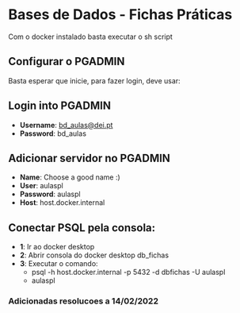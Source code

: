 # Bases de Dados - Fichas Práticas

Com o docker instalado basta executar o sh script


## Configurar o PGADMIN

Basta esperar que inicie, para fazer login, deve usar:
  ## Login into PGADMIN
  - **Username**: bd_aulas@dei.pt
  - **Password**: bd_aulas

  ## Adicionar servidor no PGADMIN
  - **Name**: Choose a good name :)
  - **User**: aulaspl
  - **Password**: aulaspl
  - **Host**: host.docker.internal

  ## Conectar PSQL pela consola:
  - **1**: Ir ao docker desktop
  - **2**: Abrir consola do docker desktop db_fichas
  - **3**: Executar o comando:
    - psql -h host.docker.internal -p 5432 -d dbfichas -U aulaspl
    - aulaspl


### Adicionadas resolucoes a 14/02/2022
